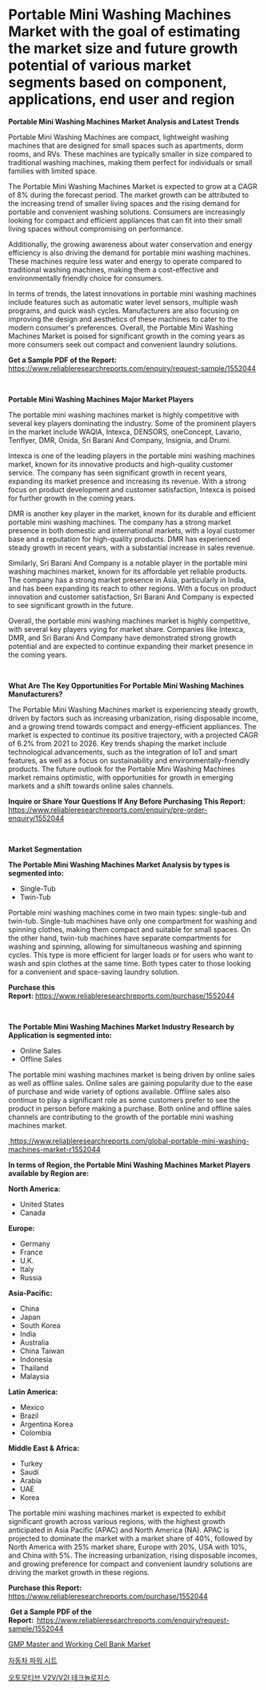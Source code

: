 <p><h1>Portable Mini Washing Machines Market with the goal of estimating the market size and future growth potential of various market segments based on component, applications, end user and region</h1></p><p><strong>Portable Mini Washing Machines Market Analysis and Latest Trends</strong></p>
<p><p>Portable Mini Washing Machines are compact, lightweight washing machines that are designed for small spaces such as apartments, dorm rooms, and RVs. These machines are typically smaller in size compared to traditional washing machines, making them perfect for individuals or small families with limited space.</p><p>The Portable Mini Washing Machines Market is expected to grow at a CAGR of 8% during the forecast period. The market growth can be attributed to the increasing trend of smaller living spaces and the rising demand for portable and convenient washing solutions. Consumers are increasingly looking for compact and efficient appliances that can fit into their small living spaces without compromising on performance.</p><p>Additionally, the growing awareness about water conservation and energy efficiency is also driving the demand for portable mini washing machines. These machines require less water and energy to operate compared to traditional washing machines, making them a cost-effective and environmentally friendly choice for consumers.</p><p>In terms of trends, the latest innovations in portable mini washing machines include features such as automatic water level sensors, multiple wash programs, and quick wash cycles. Manufacturers are also focusing on improving the design and aesthetics of these machines to cater to the modern consumer's preferences. Overall, the Portable Mini Washing Machines Market is poised for significant growth in the coming years as more consumers seek out compact and convenient laundry solutions.</p></p>
<p><strong>Get a Sample PDF of the Report:&nbsp;</strong> <a href="https://www.reliableresearchreports.com/enquiry/request-sample/1552044">https://www.reliableresearchreports.com/enquiry/request-sample/1552044</a></p>
<p>&nbsp;</p>
<p><strong>Portable Mini Washing Machines Major Market Players</strong></p>
<p><p>The portable mini washing machines market is highly competitive with several key players dominating the industry. Some of the prominent players in the market include WAQIA, Intexca, DENSORS, oneConcept, Lavario, Tenflyer, DMR, Onida, Sri Barani And Company, Insignia, and Drumi.</p><p>Intexca is one of the leading players in the portable mini washing machines market, known for its innovative products and high-quality customer service. The company has seen significant growth in recent years, expanding its market presence and increasing its revenue. With a strong focus on product development and customer satisfaction, Intexca is poised for further growth in the coming years.</p><p>DMR is another key player in the market, known for its durable and efficient portable mini washing machines. The company has a strong market presence in both domestic and international markets, with a loyal customer base and a reputation for high-quality products. DMR has experienced steady growth in recent years, with a substantial increase in sales revenue.</p><p>Similarly, Sri Barani And Company is a notable player in the portable mini washing machines market, known for its affordable yet reliable products. The company has a strong market presence in Asia, particularly in India, and has been expanding its reach to other regions. With a focus on product innovation and customer satisfaction, Sri Barani And Company is expected to see significant growth in the future.</p><p>Overall, the portable mini washing machines market is highly competitive, with several key players vying for market share. Companies like Intexca, DMR, and Sri Barani And Company have demonstrated strong growth potential and are expected to continue expanding their market presence in the coming years.</p></p>
<p>&nbsp;</p>
<p><strong>What Are The Key Opportunities For Portable Mini Washing Machines Manufacturers?</strong></p>
<p><p>The Portable Mini Washing Machines market is experiencing steady growth, driven by factors such as increasing urbanization, rising disposable income, and a growing trend towards compact and energy-efficient appliances. The market is expected to continue its positive trajectory, with a projected CAGR of 6.2% from 2021 to 2026. Key trends shaping the market include technological advancements, such as the integration of IoT and smart features, as well as a focus on sustainability and environmentally-friendly products. The future outlook for the Portable Mini Washing Machines market remains optimistic, with opportunities for growth in emerging markets and a shift towards online sales channels.</p></p>
<p><strong>Inquire or Share Your Questions If Any Before Purchasing This Report:</strong> <a href="https://www.reliableresearchreports.com/enquiry/pre-order-enquiry/1552044">https://www.reliableresearchreports.com/enquiry/pre-order-enquiry/1552044</a></p>
<p>&nbsp;</p>
<p><strong>Market Segmentation</strong></p>
<p><strong>The Portable Mini Washing Machines Market Analysis by types is segmented into:</strong></p>
<p><ul><li>Single-Tub</li><li>Twin-Tub</li></ul></p>
<p><p>Portable mini washing machines come in two main types: single-tub and twin-tub. Single-tub machines have only one compartment for washing and spinning clothes, making them compact and suitable for small spaces. On the other hand, twin-tub machines have separate compartments for washing and spinning, allowing for simultaneous washing and spinning cycles. This type is more efficient for larger loads or for users who want to wash and spin clothes at the same time. Both types cater to those looking for a convenient and space-saving laundry solution.</p></p>
<p><strong>Purchase this Report:&nbsp;</strong><a href="https://www.reliableresearchreports.com/purchase/1552044">https://www.reliableresearchreports.com/purchase/1552044</a></p>
<p>&nbsp;</p>
<p><strong>The Portable Mini Washing Machines Market Industry Research by Application is segmented into:</strong></p>
<p><ul><li>Online Sales</li><li>Offline Sales</li></ul></p>
<p><p>The portable mini washing machines market is being driven by online sales as well as offline sales. Online sales are gaining popularity due to the ease of purchase and wide variety of options available. Offline sales also continue to play a significant role as some customers prefer to see the product in person before making a purchase. Both online and offline sales channels are contributing to the growth of the portable mini washing machines market.</p></p>
<p><a href="https://www.reliableresearchreports.com/global-portable-mini-washing-machines-market-r1552044">&nbsp;https://www.reliableresearchreports.com/global-portable-mini-washing-machines-market-r1552044</a></p>
<p><strong>In terms of Region, the Portable Mini Washing Machines Market Players available by Region are:</strong></p>
<p>
    <p> <strong> North America: </strong>
        <ul>
            <li>United States</li>
            <li>Canada</li>
        </ul>
        </p> 
    <p> <strong> Europe: </strong>
        <ul>
            <li>Germany</li>
            <li>France</li>
            <li>U.K.</li>
            <li>Italy</li>
            <li>Russia</li>
        </ul>
        </p> 
    <p> <strong> Asia-Pacific: </strong>
        <ul>
            <li>China</li>
            <li>Japan</li>
            <li>South Korea</li>
            <li>India</li>
            <li>Australia</li>
            <li>China Taiwan</li>
            <li>Indonesia</li>
            <li>Thailand</li>
            <li>Malaysia</li>
        </ul>
        </p> 
    <p> <strong> Latin America: </strong>
        <ul>
            <li>Mexico</li>
            <li>Brazil</li>
            <li>Argentina Korea</li>
            <li>Colombia</li>
        </ul>
        </p> 
    <p> <strong> Middle East & Africa: </strong>
        <ul>
            <li>Turkey</li>
            <li>Saudi</li>
            <li>Arabia</li>
            <li>UAE</li>
            <li>Korea</li>
        </ul>
    </p>
    </p>
<p><p>The portable mini washing machines market is expected to exhibit significant growth across various regions, with the highest growth anticipated in Asia Pacific (APAC) and North America (NA). APAC is projected to dominate the market with a market share of 40%, followed by North America with 25% market share, Europe with 20%, USA with 10%, and China with 5%. The increasing urbanization, rising disposable incomes, and growing preference for compact and convenient laundry solutions are driving the market growth in these regions.</p></p>
<p><strong>Purchase this Report: </strong><a href="https://www.reliableresearchreports.com/purchase/1552044">https://www.reliableresearchreports.com/purchase/1552044</a></p>
<p>&nbsp;<strong>Get a Sample PDF of the Report:&nbsp;&nbsp;</strong><a href="https://www.reliableresearchreports.com/enquiry/request-sample/1552044">https://www.reliableresearchreports.com/enquiry/request-sample/1552044</a></p>
<p><strong></strong></p>
<p><p><a href="https://github.com/beatblasta/Market-Research-Report-List-3/blob/main/gmp-master-and-working-cell-bank-market.md">GMP Master and Working Cell Bank Market</a></p><p><a href="https://github.com/hook46569/Market-Research-Report-List-1/blob/main/2559874147205.md">자동차 파워 시트</a></p><p><a href="https://github.com/admichael111/Market-Research-Report-List-1/blob/main/5820537147206.md">오토모티브 V2V/V2I 테크놀로지스</a></p></p>